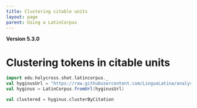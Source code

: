 ```yaml
---
title: Clustering citable units
layout: page
parent: Using a LatinCorpus
---
```


**Version 5.3.0**

# Clustering tokens in citable units



```scala
import edu.holycross.shot.latincorpus._
val hyginusUrl = "https://raw.githubusercontent.com/LinguaLatina/analysis/master/data/hyginus/hyginus-latc.cex"
val hyginus = LatinCorpus.fromUrl(hyginusUrl)

val clustered = hyginus.clusterByCitation
```
